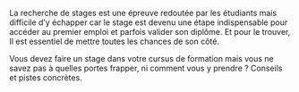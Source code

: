 

La recherche de stages est une épreuve redoutée par les étudiants mais difficile d’y échapper car le stage est devenu une étape indispensable pour accéder au premier emploi et parfois valider son diplôme. Et pour le trouver, Il est essentiel de mettre toutes les chances de son côté.

Vous devez faire un stage dans votre cursus de formation mais vous ne savez pas à quelles portes frapper, ni comment vous y prendre ? Conseils et pistes concrètes.